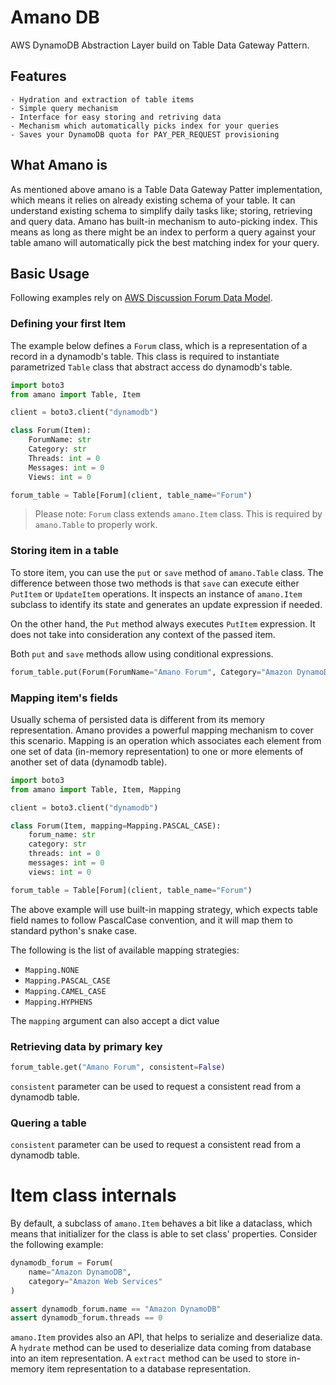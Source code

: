 # Amano DB

AWS DynamoDB Abstraction Layer build on Table Data Gateway Pattern.

## Features

    - Hydration and extraction of table items
    - Simple query mechanism
    - Interface for easy storing and retriving data
    - Mechanism which automatically picks index for your queries
    - Saves your DynamoDB quota for PAY_PER_REQUEST provisioning

## What Amano is

As mentioned above amano is a Table Data Gateway Patter implementation, which
means it relies on already existing schema of your table. It can understand
existing schema to simplify daily tasks like; storing, retrieving and query
data.
Amano has built-in mechanism to auto-picking index. This means as long as there
might be an index to perform a query against your table amano will automatically
pick the best matching index for your query.

## Basic Usage
Following examples rely on [AWS Discussion Forum Data Model](https://docs.aws.amazon.com/amazondynamodb/latest/developerguide/SampleData.CreateTables.html#SampleData.CreateTables2).

### Defining your first Item

The example below defines a `Forum` class, which is a representation of a 
record in a dynamodb's table. This class is required to instantiate parametrized
`Table` class that abstract access do dynamodb's table.

```python
import boto3
from amano import Table, Item

client = boto3.client("dynamodb")

class Forum(Item):
    ForumName: str
    Category: str
    Threads: int = 0
    Messages: int = 0
    Views: int = 0

forum_table = Table[Forum](client, table_name="Forum")
```

> Please note: `Forum` class extends `amano.Item` class. This is required 
> by `amano.Table` to properly work. 


### Storing item in a table

To store item, you can use the `put` or `save` method of `amano.Table` class.
The difference between those two methods is that `save` can execute either 
`PutItem` or `UpdateItem` operations. It inspects an instance of `amano.Item` 
subclass to identify its state and generates an update expression if needed.

On the other hand, the `Put` method always executes `PutItem` expression. 
It does not take into consideration any context of the passed item.

Both `put` and `save` methods allow using conditional expressions.

```python
forum_table.put(Forum(ForumName="Amano Forum", Category="Amazon DynamoDB"))
```

### Mapping item's fields

Usually schema of persisted data is different from its memory representation.
Amano provides a powerful mapping mechanism to cover this scenario. Mapping is
an operation which associates each element from one set of data 
(in-memory representation) to one or more elements of another set of data 
(dynamodb table).

```python
import boto3
from amano import Table, Item, Mapping

client = boto3.client("dynamodb")

class Forum(Item, mapping=Mapping.PASCAL_CASE):
    forum_name: str
    category: str
    threads: int = 0
    messages: int = 0
    views: int = 0

forum_table = Table[Forum](client, table_name="Forum")
```

The above example will use built-in mapping strategy, which expects table field
names to follow PascalCase convention, and it will map them to standard python's
snake case.

The following is the list of available mapping strategies:
- `Mapping.NONE`
- `Mapping.PASCAL_CASE`
- `Mapping.CAMEL_CASE`
- `Mapping.HYPHENS`

The `mapping` argument can also accept a dict value




### Retrieving data by primary key

```python
forum_table.get("Amano Forum", consistent=False)
```

`consistent` parameter can be used to request a consistent read from a dynamodb
table.

### Quering a table



`consistent` parameter can be used to request a consistent read from a dynamodb
table.

# Item class internals

By default, a subclass of `amano.Item` behaves a bit like a dataclass, which 
means that initializer for the class is able to set class' properties.
Consider the following example:

```python
dynamodb_forum = Forum(
    name="Amazon DynamoDB",
    category="Amazon Web Services"
)

assert dynamodb_forum.name == "Amazon DynamoDB"
assert dynamodb_forum.threads == 0
```

`amano.Item` provides also an API, that helps to serialize and deserialize data.
A `hydrate` method can be used to deserialize data coming from database into an
item representation. A `extract` method can be used to store in-memory item 
representation to a database representation.

